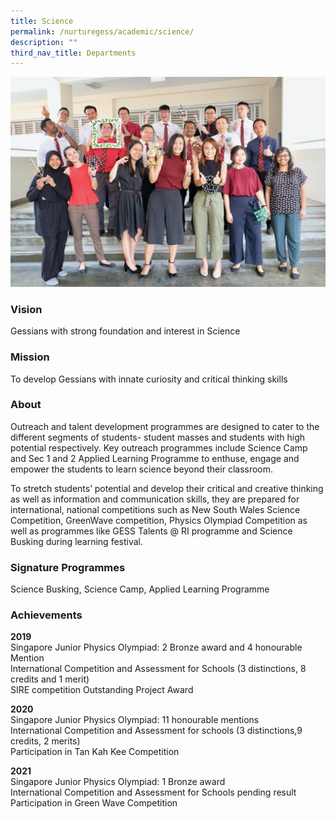 ```yaml
---
title: Science
permalink: /nurturegess/academic/science/
description: ""
third_nav_title: Departments
---
```

![](/images/Science-5-scaled.jpeg)

### Vision

Gessians with strong foundation and interest in Science

### Mission

To develop Gessians with innate curiosity and critical thinking skills

### About

Outreach and talent development programmes are designed to cater to the different segments of students- student masses and students with high potential respectively. Key outreach programmes include Science Camp and Sec 1 and 2 Applied Learning Programme to enthuse, engage and empower the students to learn science beyond their classroom.

To stretch students’ potential and develop their critical and creative thinking as well as information and communication skills, they are prepared for international, national competitions such as New South Wales Science Competition, GreenWave competition, Physics Olympiad Competition as well as programmes like GESS Talents @ RI programme and Science Busking during learning festival.

### Signature Programmes

Science Busking, Science Camp, Applied Learning Programme

### Achievements

**2019**  
Singapore Junior Physics Olympiad: 2 Bronze award and 4 honourable Mention  
International Competition and Assessment for Schools (3 distinctions, 8 credits and 1 merit)  
SIRE competition Outstanding Project Award

**2020**  
Singapore Junior Physics Olympiad: 11 honourable mentions  
International Competition and Assessment for schools (3 distinctions,9 credits, 2 merits)  
Participation in Tan Kah Kee Competition

**2021**  
Singapore Junior Physics Olympiad: 1 Bronze award  
International Competition and Assessment for Schools pending result  
Participation in Green Wave Competition

